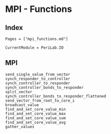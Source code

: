 # MPI - Functions

## Index
```@index
Pages = ["mpi_functions.md"]
```

```@meta
CurrentModule = PeriLab.IO
```
## MPI
```@docs
send_single_value_from_vector
synch_responder_to_controller
synch_controller_to_responder
synch_controller_bonds_to_responder
split_vector
synch_controller_bonds_to_responder_flattened
send_vector_from_root_to_core_i
broadcast_value
find_and_set_core_value_min
find_and_set_core_value_max
find_and_set_core_value_sum
find_and_set_core_value_avg
gather_values
```
